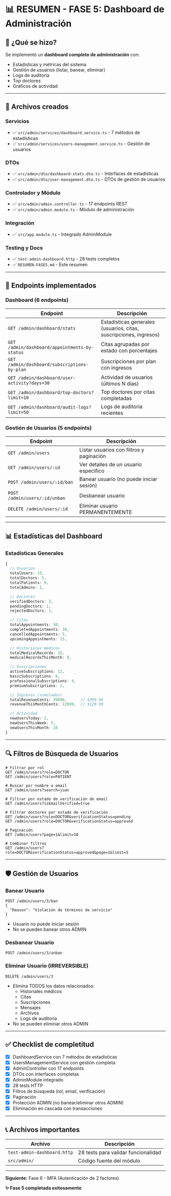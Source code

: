 # 📊 RESUMEN - FASE 5: Dashboard de Administración

## 🎯 ¿Qué se hizo?

Se implementó un **dashboard completo de administración** con:
- Estadísticas y métricas del sistema
- Gestión de usuarios (listar, banear, eliminar)
- Logs de auditoría
- Top doctores
- Gráficos de actividad

---

## 📂 Archivos creados

### **Servicios**
- ✅ `src/admin/services/dashboard.service.ts` - 7 métodos de estadísticas
- ✅ `src/admin/services/users-management.service.ts` - Gestión de usuarios

### **DTOs**
- ✅ `src/admin/dto/dashboard-stats.dto.ts` - Interfaces de estadísticas
- ✅ `src/admin/dto/user-management.dto.ts` - DTOs de gestión de usuarios

### **Controlador y Módulo**
- ✅ `src/admin/admin.controller.ts` - 17 endpoints REST
- ✅ `src/admin/admin.module.ts` - Módulo de administración

### **Integración**
- ✅ `src/app.module.ts` - Integrado AdminModule

### **Testing y Docs**
- ✅ `test-admin-dashboard.http` - 28 tests completos
- ✅ `RESUMEN-FASE5.md` - Este resumen

---

## 🌟 Endpoints implementados

### **Dashboard (6 endpoints)**
| Endpoint | Descripción |
|----------|-------------|
| `GET /admin/dashboard/stats` | Estadísticas generales (usuarios, citas, suscripciones, ingresos) |
| `GET /admin/dashboard/appointments-by-status` | Citas agrupadas por estado con porcentajes |
| `GET /admin/dashboard/subscriptions-by-plan` | Suscripciones por plan con ingresos |
| `GET /admin/dashboard/user-activity?days=30` | Actividad de usuarios (últimos N días) |
| `GET /admin/dashboard/top-doctors?limit=10` | Top doctores por citas completadas |
| `GET /admin/dashboard/audit-logs?limit=50` | Logs de auditoría recientes |

### **Gestión de Usuarios (5 endpoints)**
| Endpoint | Descripción |
|----------|-------------|
| `GET /admin/users` | Listar usuarios con filtros y paginación |
| `GET /admin/users/:id` | Ver detalles de un usuario específico |
| `POST /admin/users/:id/ban` | Banear usuario (no puede iniciar sesión) |
| `POST /admin/users/:id/unban` | Desbanear usuario |
| `DELETE /admin/users/:id` | Eliminar usuario PERMANENTEMENTE |

---

## 📊 Estadísticas del Dashboard

### **Estadísticas Generales**
```typescript
{
  // Usuarios
  totalUsers: 15,
  totalDoctors: 5,
  totalPatients: 9,
  totalAdmins: 1,

  // Doctores
  verifiedDoctors: 3,
  pendingDoctors: 1,
  rejectedDoctors: 1,

  // Citas
  totalAppointments: 50,
  completedAppointments: 30,
  cancelledAppointments: 5,
  upcomingAppointments: 15,

  // Historiales médicos
  totalMedicalRecords: 25,
  medicalRecordsThisMonth: 8,

  // Suscripciones
  activeSubscriptions: 12,
  basicSubscriptions: 6,
  professionalSubscriptions: 4,
  premiumSubscriptions: 2,

  // Ingresos (simulados)
  totalRevenueCents: 39996,      // $399.96
  revenueThisMonthCents: 12999,  // $129.99

  // Actividad
  newUsersToday: 2,
  newUsersThisWeek: 5,
  newUsersThisMonth: 10
}
```

---

## 🔍 Filtros de Búsqueda de Usuarios

```http
# Filtrar por rol
GET /admin/users?role=DOCTOR
GET /admin/users?role=PATIENT

# Buscar por nombre o email
GET /admin/users?search=juan

# Filtrar por estado de verificación de email
GET /admin/users?isEmailVerified=true

# Filtrar doctores por estado de verificación
GET /admin/users?role=DOCTOR&verificationStatus=pending
GET /admin/users?role=DOCTOR&verificationStatus=approved

# Paginación
GET /admin/users?page=1&limit=10

# Combinar filtros
GET /admin/users?role=DOCTOR&verificationStatus=approved&page=1&limit=5
```

---

## 🛡️ Gestión de Usuarios

### **Banear Usuario**
```http
POST /admin/users/3/ban
{
  "Reason": "Violación de términos de servicio"
}
```
- Usuario no puede iniciar sesión
- No se pueden banear otros ADMIN

### **Desbanear Usuario**
```http
POST /admin/users/3/unban
```

### **Eliminar Usuario (IRREVERSIBLE)**
```http
DELETE /admin/users/3
```
- Elimina TODOS los datos relacionados:
  - Historiales médicos
  - Citas
  - Suscripciones
  - Mensajes
  - Archivos
  - Logs de auditoría
- No se pueden eliminar otros ADMIN

---

## ✅ Checklist de completitud

- [x] DashboardService con 7 métodos de estadísticas
- [x] UsersManagementService con gestión completa
- [x] AdminController con 17 endpoints
- [x] DTOs con interfaces completas
- [x] AdminModule integrado
- [x] 28 tests HTTP
- [x] Filtros de búsqueda (rol, email, verificación)
- [x] Paginación
- [x] Protección ADMIN (no banear/eliminar otros ADMIN)
- [x] Eliminación en cascada con transacciones

---

## 📞 Archivos importantes

| Archivo | Descripción |
|---------|-------------|
| `test-admin-dashboard.http` | 28 tests para validar funcionalidad |
| `src/admin/` | Código fuente del módulo |

---

**Siguiente:** Fase 6 - MFA (Autenticación de 2 factores)

**✨ Fase 5 completada exitosamente**
